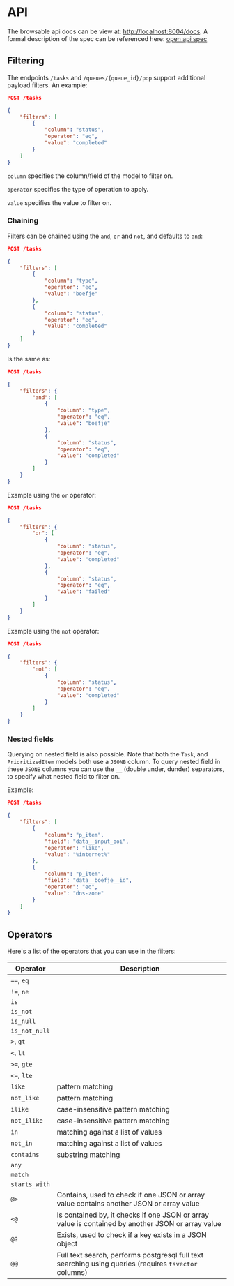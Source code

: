 API
===


The browsable api docs can be view at: [http://localhost:8004/docs](http://localhost:8004/docs).
A formal description of the spec can be referenced here: [open api spec](openapi.json)

Filtering
---------

The endpoints `/tasks` and `/queues/{queue_id}/pop` support additional payload
filters. An example:

```json
POST /tasks

{
    "filters": [
        {
            "column": "status",
            "operator": "eq",
            "value": "completed"
        }
    ]
}
```

`column` specifies the column/field of the model to filter on.

`operator` specifies the type of operation to apply.

`value` specifies the value to filter on.

### Chaining

Filters can be chained using the `and`, `or` and `not`, and defaults to `and`:

```json
POST /tasks

{
    "filters": [
        {
            "column": "type",
            "operator": "eq",
            "value": "boefje"
        },
        {
            "column": "status",
            "operator": "eq",
            "value": "completed"
        }
    ]
}
```

Is the same as:


```json
POST /tasks

{
    "filters": {
        "and": [
            {
                "column": "type",
                "operator": "eq",
                "value": "boefje"
            },
            {
                "column": "status",
                "operator": "eq",
                "value": "completed"
            }
        ]
    }
}
```

Example using the `or` operator:

```json
POST /tasks

{
    "filters": {
        "or": [
            {
                "column": "status",
                "operator": "eq",
                "value": "completed"
            },
            {
                "column": "status",
                "operator": "eq",
                "value": "failed"
            }
        ]
    }
}
```

Example using the `not` operator:

```json
POST /tasks

{
    "filters": {
        "not": [
            {
                "column": "status",
                "operator": "eq",
                "value": "completed"
            }
        ]
    }
}
```

### Nested fields

Querying on nested field is also possible. Note that both the `Task`, and
`PrioritizedItem` models both use a `JSONB` column. To query nested field in
these `JSONB` columns you can use the `__` (double under, dunder) separators,
to specify what nested field to filter on.


Example:

```json
POST /tasks

{
    "filters": [
        {
            "column": "p_item",
            "field": "data__input_ooi",
            "operator": "like",
            "value": "%internet%"
        },
        {
            "column": "p_item",
            "field": "data__boefje__id",
            "operator": "eq",
            "value": "dns-zone"
        }
    ]
}
```

Operators
---------

Here's a list of the operators that you can use in the filters:

| Operator      | Description |
|---------------|-------------|
| `==`, `eq`    |             |
| `!=`, `ne`    |             |
| `is`          |             |
| `is_not`      |             |
| `is_null`     |             |
| `is_not_null` |             |
| `>`, `gt`     |             |
| `<`, `lt`     |             |
| `>=`, `gte`   |             |
| `<=`, `lte`   |             |
| `like`        | pattern matching |
| `not_like`    | pattern matching |
| `ilike`       | case-insensitive pattern matching |
| `not_ilike`   | case-insensitive pattern matching |
| `in`          | matching against a list of values |
| `not_in`      | matching against a list of values |
| `contains`    | substring matching |
| `any`         |             |
| `match`       |             |
| `starts_with` |             |
| `@>`          | Contains, used to check if one JSON or array value contains another JSON or array value |
| `<@`          | Is contained by, it checks if one JSON or array value is contained by another JSON or array value |
| `@?`          | Exists, used to check if a key exists in a JSON object |
| `@@`          | Full text search, performs postgresql full text searching using queries (requires `tsvector` columns) |
